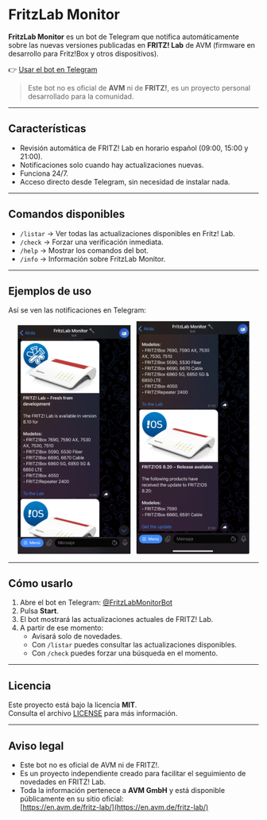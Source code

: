 # FritzLab Monitor

**FritzLab Monitor** es un bot de Telegram que notifica automáticamente sobre las nuevas versiones publicadas en **FRITZ! Lab** de AVM (firmware en desarrollo para Fritz!Box y otros dispositivos).

👉 [Usar el bot en Telegram](https://t.me/FritzLabMonitorBot)

> Este bot no es oficial de **AVM** ni de **FRITZ!**, es un proyecto personal desarrollado para la comunidad.

---

## Características

- Revisión automática de FRITZ! Lab en horario español (09:00, 15:00 y 21:00).  
- Notificaciones solo cuando hay actualizaciones nuevas.  
- Funciona 24/7.  
- Acceso directo desde Telegram, sin necesidad de instalar nada.  

---

## Comandos disponibles

- `/listar` → Ver todas las actualizaciones disponibles en Fritz! Lab.  
- `/check` → Forzar una verificación inmediata.  
- `/help` → Mostrar los comandos del bot.  
- `/info` → Información sobre FritzLab Monitor.  

---

## Ejemplos de uso

Así se ven las notificaciones en Telegram:

<p align="center">
  <img src="docs/IMG_2842.jpeg" alt="Ejemplo 1" width="45%"/>
  &nbsp;
  <img src="docs/IMG_2843.jpeg" alt="Ejemplo 2" width="45%"/>
</p>

---

## Cómo usarlo

1. Abre el bot en Telegram: [@FritzLabMonitorBot](https://t.me/FritzLabMonitorBot)  
2. Pulsa **Start**.  
3. El bot mostrará las actualizaciones actuales de FRITZ! Lab.  
4. A partir de ese momento:  
   - Avisará solo de novedades.  
   - Con `/listar` puedes consultar las actualizaciones disponibles.  
   - Con `/check` puedes forzar una búsqueda en el momento.  

---

## Licencia

Este proyecto está bajo la licencia **MIT**.  
Consulta el archivo [LICENSE](LICENSE) para más información.  

---

## Aviso legal

- Este bot no es oficial de AVM ni de FRITZ!.  
- Es un proyecto independiente creado para facilitar el seguimiento de novedades en FRITZ! Lab.  
- Toda la información pertenece a **AVM GmbH** y está disponible públicamente en su sitio oficial:  
  [https://en.avm.de/fritz-lab/](https://en.avm.de/fritz-lab/)
